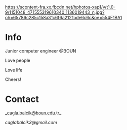 https://scontent-fra.xx.fbcdn.net/hphotos-xap1/v/t1.0-9/1151048_471555319610340_1136019443_n.jpg?oh=65786c285c158a31c6f6a2121bde6c6c&oe=554F1BA1

# Info #

Junior computer engineer @BOUN

Love people

Love life



Cheers!

# Contact #

_cagla.balcik@boun.edu.tr_

_caglabalcik3@gmail.com_